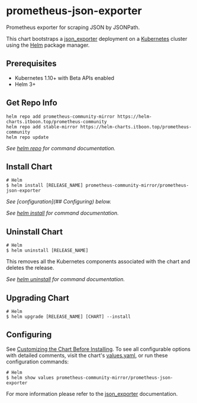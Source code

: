 # prometheus-json-exporter
Prometheus exporter for scraping JSON by JSONPath.

This chart bootstraps a [json_exporter](https://github.com/prometheus-community/json_exporter) deployment on a [Kubernetes](http://kubernetes.io) cluster using the [Helm](https://helm.sh) package manager.

## Prerequisites

- Kubernetes 1.10+ with Beta APIs enabled
- Helm 3+

## Get Repo Info

```console
helm repo add prometheus-community-mirror https://helm-charts.itboon.top/prometheus-community
helm repo add stable-mirror https://helm-charts.itboon.top/prometheus-community
helm repo update
```

_See [helm repo](https://helm.sh/docs/helm/helm_repo/) for command documentation._

## Install Chart

```console
# Helm
$ helm install [RELEASE_NAME] prometheus-community-mirror/prometheus-json-exporter
```
_See [configuration](## Configuring) below._

_See [helm install](https://helm.sh/docs/helm/helm_install/) for command documentation._

## Uninstall Chart

```console
# Helm
$ helm uninstall [RELEASE_NAME]
```

This removes all the Kubernetes components associated with the chart and deletes the release.

_See [helm uninstall](https://helm.sh/docs/helm/helm_uninstall/) for command documentation._

## Upgrading Chart

```console
# Helm
$ helm upgrade [RELEASE_NAME] [CHART] --install
```

## Configuring

See [Customizing the Chart Before Installing](https://helm.sh/docs/intro/using_helm/#customizing-the-chart-before-installing). To see all configurable options with detailed comments, visit the chart's [values.yaml](./values.yaml), or run these configuration commands:

```console
# Helm
$ helm show values prometheus-community-mirror/prometheus-json-exporter
```

For more information please refer to the [json_exporter](https://github.com/prometheus-community/json_exporter) documentation.